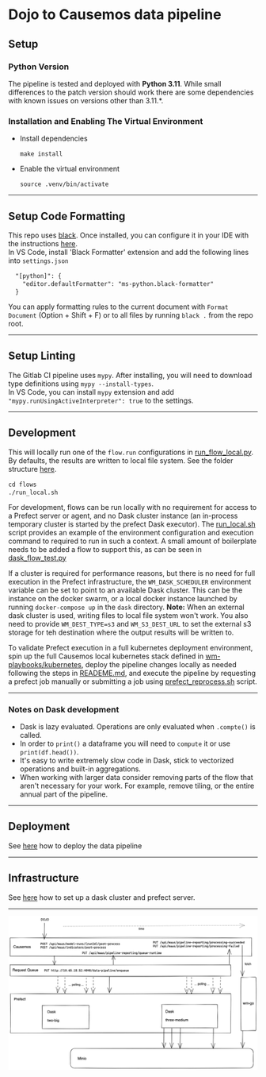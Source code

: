 # Dojo to Causemos data pipeline

## Setup

### Python Version

The pipeline is tested and deployed with **Python 3.11**. While small differences to the patch version should work there are some dependencies with known issues on versions other than 3.11.\*.

### Installation and Enabling The Virtual Environment

- Install dependencies

  ```
  make install
  ```

- Enable the virtual environment
  ```
  source .venv/bin/activate
  ```

---

## Setup Code Formatting

This repo uses [black](https://black.readthedocs.io/en/stable/index.html). Once installed, you can configure it in your IDE with the instructions [here](https://black.readthedocs.io/en/stable/integrations/editors.html).  
In VS Code, install 'Black Formatter' extension and add the following lines into `settings.json`

```
  "[python]": {
    "editor.defaultFormatter": "ms-python.black-formatter"
  }
```

You can apply formatting rules to the current document with `Format Document` (Option + Shift + F) or to all files by running `black .` from the repo root.

---

## Setup Linting

The Gitlab CI pipeline uses `mypy`.
After installing, you will need to download type definitions using `mypy --install-types`.  
In VS Code, you can install `mypy` extension and add `"mypy.runUsingActiveInterpreter": true` to the settings.

---

## Development

This will locally run one of the `flow.run` configurations in [run_flow_local.py](./flows/run_flow_local.py). By defaults, the results are written to local file system. See the folder structure [here](./doc/minio-folder-structure.md).

```
cd flows
./run_local.sh
```

For development, flows can be run locally with no requirement for access to a Prefect server or agent, and no Dask cluster instance (an in-process temporary cluster is started by the prefect Dask executor). The [run_local.sh](./flows/run_local.sh) script provides an example of the environment configuration and execution command to required to run in such a context. A small amount of boilerplate needs to be added a flow to support this, as can be seen in [dask_flow_test.py](./flows/dask_flow_test.py)

If a cluster is required for performance reasons, but there is no need for full execution in the Prefect infrastructure, the `WM_DASK_SCHEDULER` environment variable can be set to point to an available Dask cluster. This can be the instance on the docker swarm, or a local docker instance launched by running `docker-compose up` in the `dask` directory. **Note:** When an external dask cluster is used, writing files to local file system won't work. You also need to provide `WM_DEST_TYPE=s3` and `WM_S3_DEST_URL` to set the external s3 storage for teh destination where the output results will be written to.

To validate Prefect execution in a full kubernetes deployment environment, spin up the full Causemos local kubernetes stack defined in [wm-playbooks/kubernetes](https://gitlab.uncharted.software/WM/wm-playbooks/-/tree/main/kubernetes?ref_type=heads), deploy the pipeline changes locally as needed following the steps in [READEME.md](./deploy/kubernetes/build_and_push.sh), and execute the pipeline by requesting a prefect job manually or submitting a job using [prefect_reprocess.sh](./scripts/prefect_reprocess.sh) script.

---

### Notes on Dask development

- Dask is lazy evaluated. Operations are only evaluated when `.compte()` is called.
- In order to `print()` a dataframe you will need to `compute` it or use `print(df.head())`.
- It's easy to write extremely slow code in Dask, stick to vectorized operations and built-in aggregations.
- When working with larger data consider removing parts of the flow that aren't necessary for your work. For example, remove tiling, or the entire annual part of the pipeline.

---

## Deployment

See [here](./deploy/kubernetes/README.md) how to deploy the data pipeline

---

## Infrastructure

See [here](./infra/README.md) how to set up a dask cluster and prefect server.

---

![](./doc/remaasta-flow.png)
